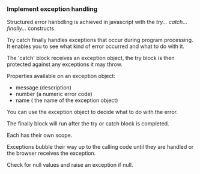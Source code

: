 ### Implement exception handling

Structured error hanbdling is achieved in javascript with the *try... catch... finally...* constructs.

Try catch finally handles exceptions that occur during program processing. It enables you to see what kind of error occurred and what to do with it.

The 'catch' block receives an exception object, the try block is then protected against any exceptions it may throw.

Properties available on an exception object:
 - message (description)
 - number (a numeric error code)
 - name ( the name of the exception object)
 
 You can use the exception object to decide what to do with the error.
 
 The finally block will run after the try or catch block is completed.

Each has their own scope.

Exceptions bubble their way up to the calling code until they are handled or the browser receives the exception.

Check for null values and raise an exception if null.